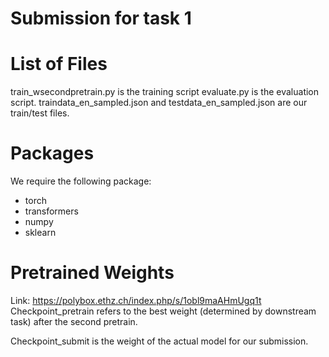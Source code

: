 # Submission for task 1

# List of Files
train_wsecondpretrain.py is the training script
evaluate.py is the evaluation script.
traindata_en_sampled.json and testdata_en_sampled.json are our train/test files.

# Packages

We require the following package:

* torch
* transformers
* numpy
* sklearn

# Pretrained Weights
Link: https://polybox.ethz.ch/index.php/s/1obl9maAHmUgq1t
Checkpoint_pretrain refers to the best weight (determined by downstream task) after the second pretrain.

Checkpoint_submit is the weight of the actual model for our submission.

